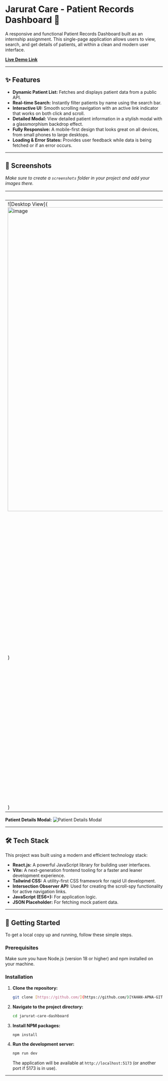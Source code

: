 # Jarurat Care - Patient Records Dashboard 🏥

A responsive and functional Patient Records Dashboard built as an internship assignment. This single-page application allows users to view, search, and get details of patients, all within a clean and modern user interface.

**[Live Demo Link]([https://[YAHAN-APNA-VERCEL-LINK-DAALEIN].vercel.app](https://jarurat-care-dashboard-two.vercel.app/))**

---

## ✨ Features

- **Dynamic Patient List:** Fetches and displays patient data from a public API.
- **Real-time Search:** Instantly filter patients by name using the search bar.
- **Interactive UI:** Smooth scrolling navigation with an active link indicator that works on both click and scroll.
- **Detailed Modal:** View detailed patient information in a stylish modal with a glassmorphism backdrop effect.
- **Fully Responsive:** A mobile-first design that looks great on all devices, from small phones to large desktops.
- **Loading & Error States:** Provides user feedback while data is being fetched or if an error occurs.

---

## 📸 Screenshots

*Make sure to create a `screenshots` folder in your project and add your images there.*

| Desktop View                                     | Mobile View                                    |
| ------------------------------------------------ | ---------------------------------------------- |
| ![Desktop View](<img width="1919" height="970" alt="image" src="https://github.com/user-attachments/assets/99729ce9-91f2-47df-9de7-537cc471da24" />
) | ![Mobile View](<img width="464" height="903" alt="image" src="https://github.com/user-attachments/assets/f2d37dce-4195-4c56-9226-fc7101abef22" />
) |

**Patient Details Modal:**
![Patient Details Modal](./screenshots/modal-view.png)

---

## 🛠️ Tech Stack

This project was built using a modern and efficient technology stack:

- **React.js:** A powerful JavaScript library for building user interfaces.
- **Vite:** A next-generation frontend tooling for a faster and leaner development experience.
- **Tailwind CSS:** A utility-first CSS framework for rapid UI development.
- **Intersection Observer API:** Used for creating the scroll-spy functionality for active navigation links.
- **JavaScript (ES6+):** For application logic.
- **JSON Placeholder:** For fetching mock patient data.

---

## 🚀 Getting Started

To get a local copy up and running, follow these simple steps.

### Prerequisites

Make sure you have Node.js (version 18 or higher) and npm installed on your machine.

### Installation

1.  **Clone the repository:**
    ```bash
    git clone [https://github.com/](https://github.com/)[YAHAN-APNA-GITHUB-USERNAME-DAALEIN]/jarurat-care-dashboard.git
    ```
2.  **Navigate to the project directory:**
    ```bash
    cd jarurat-care-dashboard
    ```
3.  **Install NPM packages:**
    ```bash
    npm install
    ```
4.  **Run the development server:**
    ```bash
    npm run dev
    ```
    The application will be available at `http://localhost:5173` (or another port if 5173 is in use).

---

